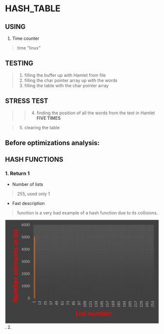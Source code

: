 # HASH_TABLE

## USING
1. Time counter
  > time "linux"

## TESTING
  
  > 1. filling the buffer up with Hamlet from file
  > 2. filling the char pointer array up with the words
  > 3. filling the table with the char pointer array

## STRESS TEST
  >   > 4. finding the position of all the words from the text in Hamlet **FIVE TIMES**
  
  > 5. clearing the table

Before optimizations analysis:
------------------------------

## HASH FUNCTIONS

### 1.  **Return 1**

  * Number of lists
  > 255, used only 1
  * Fast description
  > function is a very bad example of a hash function due to its collisions. 

![](/pic/ret1.png "RET1").
2. 
